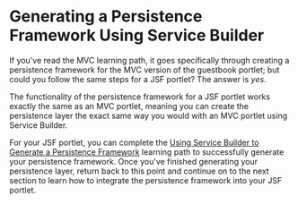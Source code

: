 # Generating a Persistence Framework Using Service Builder [](id=generating-a-persistence-framework-using-service-builder)

If you've read the MVC learning path, it goes specifically through creating a
persistence framework for the MVC version of the guestbook portlet; but could
you follow the same steps for a JSF portlet? The answer is *yes*. 

The functionality of the persistence framework for a JSF portlet works exactly
the same as an MVC portlet, meaning you can create the persistence layer the
exact same way you would with an MVC portlet using Service Builder. 

For your JSF portlet, you can complete the
[Using Service Builder to Generate a Persistence Framework](/develop/learning-paths/mvc/-/knowledge_base/6-2/using-service-builder-to-generate-a-persistence-fr)
learning path to successfully generate your persistence framework. Once you've
finished generating your persistence layer, return back to this point and
continue on to the next section to learn how to integrate the persistence
framework into your JSF portlet. 
